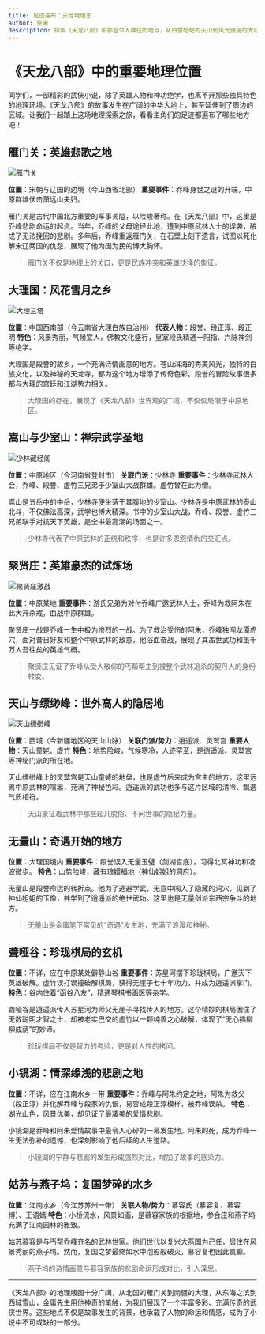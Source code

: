 ```yaml
---
title: 足迹遍布：天龙地理志
author: 金庸
description: 探索《天龙八部》中那些令人神往的地点，从白雪皑皑的天山到风光旖旎的大理，感受武侠世界的广阔与壮丽。
---
```


# 《天龙八部》中的重要地理位置

同学们，一部精彩的武侠小说，除了英雄人物和神功绝学，也离不开那些独具特色的地理环境。《天龙八部》的故事发生在广阔的中华大地上，甚至延伸到了周边的区域。让我们一起踏上这场地理探索之旅，看看主角们的足迹都遍布了哪些地方吧！

## 雁门关：英雄悲歌之地

![雁门关](pic/雁门关.png)

**位置**：宋朝与辽国的边境（今山西省北部）
**重要事件**：乔峰身世之谜的开端，中原群雄伏击萧远山夫妇。

雁门关是古代中国北方重要的军事关隘，以险峻著称。在《天龙八部》中，这里是乔峰悲剧命运的起点。当年，乔峰的父母途经此地，遭到中原武林人士的误袭，酿成了无法挽回的悲剧。多年后，乔峰重返雁门关，在石壁上刻下遗言，试图以死化解宋辽两国的仇怨，展现了他为国为民的博大胸怀。

> 雁门关不仅是地理上的关口，更是民族冲突和英雄抉择的象征。

## 大理国：风花雪月之乡

![大理三塔](pic/大理三塔.png)

**位置**：中国西南部（今云南省大理白族自治州）
**代表人物**：段誉、段正淳、段正明
**特色**：风景秀丽，气候宜人，佛教文化盛行，皇室段氏精通一阳指、六脉神剑等绝学。

大理国是段誉的故乡，一个充满诗情画意的地方。苍山洱海的秀美风光，独特的白族文化，以及神秘的天龙寺，都为这个地方增添了传奇色彩。段誉的冒险故事很多都与大理的宫廷和江湖势力相关。

> 大理国的存在，展现了《天龙八部》世界观的广阔，不仅仅局限于中原地区。

## 嵩山与少室山：禅宗武学圣地

![少林藏经阁](pic/少林藏经阁.png)

**位置**：中原地区（今河南省登封市）
**关联门派**：少林寺
**重要事件**：少林寺武林大会，乔峰、段誉、虚竹三兄弟于少室山大战群雄。虚竹曾在此为僧。

嵩山是五岳中的中岳，少林寺便坐落于其腹地的少室山。少林寺是中原武林的泰山北斗，不仅佛法高深，武学也博大精深。书中的少室山大战，乔峰、段誉、虚竹三兄弟联手对抗天下英雄，是全书最高潮的场面之一。

> 少林寺代表了中原武林的正统和秩序，也是许多恩怨情仇的交汇点。

## 聚贤庄：英雄豪杰的试炼场

![聚贤庄激战](pic/聚贤庄激战.png)

**位置**：中原某地
**重要事件**：游氏兄弟为对付乔峰广邀武林人士，乔峰为救阿朱在此大开杀戒，血战中原群雄。

聚贤庄一战是乔峰一生中极为惨烈的一战。为了救治受伤的阿朱，乔峰独闯龙潭虎穴，面对昔日好友和整个中原武林的敌意，他浴血奋战，展现了其盖世武功和虽千万人吾往矣的英雄气概。

> 聚贤庄见证了乔峰从受人敬仰的丐帮帮主到被整个武林追杀的契丹人的身份转变。

## 天山与缥缈峰：世外高人的隐居地

![天山缥缈峰](pic/天山缥缈峰.png)

**位置**：西域（今新疆地区的天山山脉）
**关联门派/势力**：逍遥派、灵鹫宫
**重要人物**：天山童姥、虚竹
**特色**：地势险峻，气候寒冷，人迹罕至，是逍遥派、灵鹫宫等神秘门派的所在地。

天山缥缈峰上的灵鹫宫是天山童姥的地盘，也是虚竹后来成为宫主的地方。这里远离中原武林的喧嚣，充满了神秘色彩。逍遥派的武功也多与这片区域的清冷、飘逸气质相符。

> 天山象征着武林中那些超凡脱俗、不问世事的隐秘力量。

## 无量山：奇遇开始的地方

**位置**：大理国境内
**重要事件**：段誉误入无量玉璧（剑湖宫底），习得北冥神功和凌波微步。
**特色**：山势险峻，藏有琅嬛福地（神仙姐姐的洞府）。

无量山是段誉命运的转折点。他为了逃避学武，无意中闯入了隐藏的洞穴，见到了神仙姐姐的玉像，并学到了逍遥派的绝世武功。这里也是无量剑派东西宗争斗的地方。

> 无量山是金庸笔下常见的“奇遇”发生地，充满了浪漫和神秘。

## 聋哑谷：珍珑棋局的玄机

**位置**：不详，应在中原某处僻静山谷
**重要事件**：苏星河摆下珍珑棋局，广邀天下英雄破解。虚竹误打误撞破解棋局，获得无崖子七十年功力，并成为逍遥派掌门。
**特色**：谷内住着“函谷八友”，精通琴棋书画医等杂学。

聋哑谷是逍遥派传人苏星河为师父无崖子寻找传人的地方。这个精妙的棋局困住了无数聪明才智之士，却被老实巴交的虚竹以一颗纯善之心破解，体现了“无心插柳柳成荫”的妙谛。

> 珍珑棋局不仅是智力的考验，更是对人性的拷问。

## 小镜湖：情深缘浅的悲剧之地

**位置**：不详，应在江南水乡一带
**重要事件**：乔峰与阿朱约定之地，阿朱为救父（段正淳）并化解乔峰与段家的仇恨，易容成段正淳模样，被乔峰误杀。
**特色**：湖光山色，风景优美，却见证了最凄美的爱情悲剧。

小镜湖是乔峰和阿朱爱情故事中最令人心碎的一幕发生地。阿朱的死，成为乔峰一生无法弥补的遗憾，也深刻影响了他后续的人生道路。

> 小镜湖的宁静与悲剧的发生形成强烈对比，增加了故事的感染力。

## 姑苏与燕子坞：复国梦碎的水乡

**位置**：江南水乡（今江苏苏州一带）
**关联人物/势力**：慕容氏（慕容复、慕容博）、王语嫣
**特色**：小桥流水，风景如画，是慕容家族的根据地，参合庄和燕子坞充满了江南园林的雅致。

姑苏慕容是与丐帮乔峰齐名的武林世家。他们世代以复兴大燕国为己任，居住在风景秀丽的燕子坞。然而，复国之梦最终如水中泡影般破灭，慕容复也因此疯癫。

> 燕子坞的诗情画意与慕容家族的悲剧命运形成对比，引人深思。

---

《天龙八部》的地理版图十分广阔，从北国的雁门关到南疆的大理，从东海之滨到西域雪山，金庸先生用他神奇的笔触，为我们展现了一个丰富多彩、充满传奇的武侠世界。这些地点不仅是故事发生的背景，也承载了人物的命运和情感，成为了小说中不可或缺的一部分。

